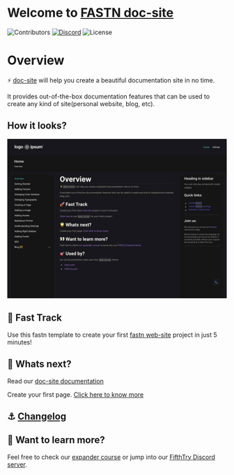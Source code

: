 # Welcome to [FASTN doc-site](https://fastn-community.github.io/doc-site/)
![Contributors](https://img.shields.io/github/contributors/fastn-community/doc-site?color=dark-green) [![Discord](https://img.shields.io/discord/793929082483769345)](https://discord.com/channels/793929082483769345/) ![License](https://img.shields.io/github/license/fastn-community/doc-site)
# Overview

⚡️ [doc-site](https://fastn-community.github.io/doc-site/) will help you create a beautiful documentation site in no time.

It provides out-of-the-box documentation features that can be used to create any kind of site(personal website, blog, etc).

## How it looks?

![doc-site](/static/doc-site-example-dark.jpg)

## 🚀 Fast Track

Use this fastn template to create your first [fastn web-site](https://fastn.com/expander/hello-world/-/build/) project in just 5 minutes!

## 🌟 Whats next?

Read our [doc-site documentation](https://fastn-community.github.io/doc-site/)

Create your first page. [Click here to know more](https://fastn-community.github.io/doc-site/page/)

## ⚓ [Changelog](Changelog.md)

## 👀 Want to learn more?

Feel free to check our [expander course](https://fastn.com/expander/) or jump into our [FifthTry Discord server](https://discord.gg/bucrdvptYd).

